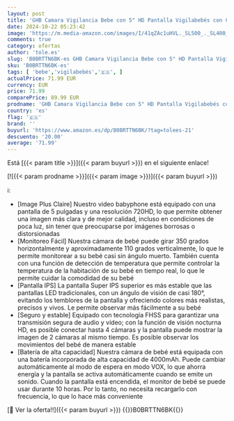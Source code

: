```yaml
---
layout: post
title: 'GHB Camara Vigilancia Bebe con 5" HD Pantalla Vigilabebés con Cámara Batería de 4000mAh Soporta 4 Cámaras  Pantalla Dividida  4×Zoom  Visión Nocturna  Comunicación Bidirecciona Escucha Bebes'
date: 2024-10-22 05:23:42
image: 'https://m.media-amazon.com/images/I/41qZAc1uHVL._SL500_._SL400_.jpg'
comments: true
category: ofertas
author: 'tole.es'
slug: 'B0BRTTN6BK-es GHB Camara Vigilancia Bebe con 5" HD Pantalla Vigilabebés...'
sku: 'B0BRTTN6BK-es'
tags: [ 'bebe','vigilabebés','🇪🇸', ]
actualPrice: 71.99 EUR
currency: EUR
price: 71.99
comparePrice: 89.99 EUR
prodname: 'GHB Camara Vigilancia Bebe con 5" HD Pantalla Vigilabebés con Cámara Batería de 4000mAh Soporta 4 Cámaras  Pantalla Dividida  4×Zoom  Visión Nocturna  Comunicación Bidirecciona Escucha Bebes'
country: 'es'
flag: '🇪🇸'
brand: ''
buyurl: 'https://www.amazon.es/dp/B0BRTTN6BK/?tag=tolees-21'
descuento: '20.00'
average: '71.99'
---
```


Está [{{< param title >}}]({{< param buyurl >}}) en el siguiente enlace!

[![{{< param prodname >}}]({{< param image >}})]({{< param buyurl >}})

ℹ️:

- [Image Plus Claire] Nuestro video babyphone está equipado con una pantalla de 5 pulgadas y una resolución 720HD, lo que permite obtener una imagen más clara y de mejor calidad, incluso en condiciones de poca luz, sin tener que preocuparse por imágenes borrosas o distorsionadas
- [Monitoreo Fácil] Nuestra cámara de bebé puede girar 350 grados horizontalmente y aproximadamente 110 grados verticalmente, lo que le permite monitorear a su bebé casi sin ángulo muerto. También cuenta con una función de detección de temperatura que permite controlar la temperatura de la habitación de su bebé en tiempo real, lo que le permite cuidar la comodidad de su bebé
- [Pantalla IPS] La pantalla Super IPS superior es más estable que las pantallas LED tradicionales, con un ángulo de visión de casi 180°, evitando los temblores de la pantalla y ofreciendo colores más realistas, precisos y vivos. Le permite observar más fácilmente a su bebé
- [Seguro y estable] Equipado con tecnología FHSS para garantizar una transmisión segura de audio y vídeo; con la función de visión nocturna HD, es posible conectar hasta 4 cámaras y la pantalla puede mostrar la imagen de 2 cámaras al mismo tiempo. Es posible observar los movimientos del bebé de manera estable
- [Batería de alta capacidad] Nuestra cámara de bebé está equipada con una batería incorporada de alta capacidad de 4000mAh. Puede cambiar automáticamente al modo de espera en modo VOX, lo que ahorra energía y la pantalla se activa automáticamente cuando se emite un sonido. Cuando la pantalla está encendida, el monitor de bebé se puede usar durante 10 horas. Por lo tanto, no necesita recargarlo con frecuencia, lo que lo hace más conveniente

[🛒 Ver la oferta!!]({{< param buyurl >}})
{{<world>}}B0BRTTN6BK{{</world>}}
